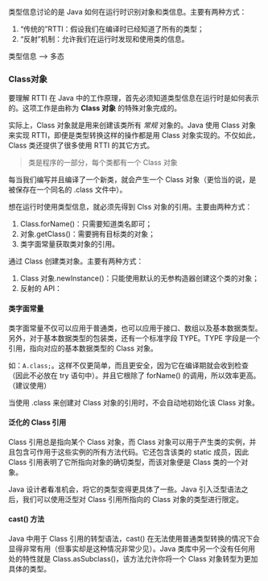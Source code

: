 类型信息讨论的是 Java 如何在运行时识别对象和类信息。主要有两种方式：
1. “传统的”RTTI：假设我们在编译时已经知道了所有的类型；
2. “反射”机制：允许我们在运行时发现和使用类的信息。


类型信息 --> 多态



### Class对象
要理解 RTTI 在 Java 中的工作原理，首先必须知道类型信息在运行时是如何表示的。这项工作是由称为 **Class 对象** 的特殊对象完成的。

实际上，Class 对象就是用来创建该类所有 *常规* 对象的。Java 使用 Class 对象来实现 RTTI，即便是类型转换这样的操作都是用 Class 对象实现的。不仅如此，Class 类还提供了很多使用 RTTI 的其它方式。

> 类是程序的一部分，每个类都有一个 Class 对象

每当我们编写并且编译了一个新类，就会产生一个 Class 对象（更恰当的说，是被保存在一个同名的 .class 文件中）。

想在运行时使用类型信息，就必须先得到 Clss 对象的引用。主要由两种方式：
1. Class.forName()：只需要知道类名即可；
2. 对象.getClass()：需要拥有目标类的对象；
3. 类字面常量获取类对象的引用。

通过 Class 创建类对象。主要有两种方式：
1. Class 对象.newInstance()：只能使用默认的无参构造器创建这个类的对象；
2. 反射的 API：

#### 类字面常量
类字面常量不仅可以应用于普通类，也可以应用于接口、数组以及基本数据类型。另外，对于基本数据类型的包装类，还有一个标准字段 TYPE。TYPE 字段是一个引用，指向对应的基本数据类型的 Class 对象。

如：`A.class;`。这样不仅更简单，而且更安全，因为它在编译期就会收到检查（因此不必放在 try 语句中）。并且它根除了 forName() 的调用，所以效率更高。（建议使用）

当使用 .class 来创建对 Class 对象的引用时，不会自动地初始化该 Class 对象。

#### 泛化的 Class 引用
Class 引用总是指向某个 Class 对象，而 Class 对象可以用于产生类的实例，并且包含可作用于这些实例的所有方法代码。它还包含该类的 static 成员，因此 Class 引用表明了它所指向对象的确切类型，而该对象便是 Class 类的一个对象。

Java 设计者看准机会，将它的类型变得更具体了一些。Java 引入泛型语法之后，我们可以使用泛型对 Class 引用所指向的 Class 对象的类型进行限定。

#### cast() 方法
Java 中用于 Class 引用的转型语法，cast() 在无法使用普通类型转换的情况下会显得非常有用（但事实却是这种情况非常少见）。Java 类库中另一个没有任何用处的特性就是 Class.asSubclass()，该方法允许你将一个 Class 对象转型为更加具体的类型。
